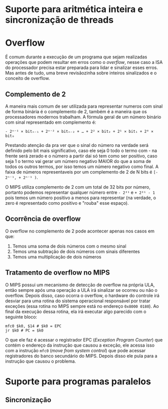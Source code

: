 # Suporte para aritmética inteira e sincronização de threads

# Overflow

É comum durante a execução de um programa que sejam realizadas operações que podem resultar em erros como o *overflow*, nesse caso a ISA do processador precisa estar preparada para lidar e sinalizar esses erros. Mas antes de tudo, uma breve revisãozinha sobre inteiros sinalizados e o conceito de overflow.

## Complemento de 2

A maneira mais comum de ser utilizada para representar numeros com sinal de forma binária é o complemento de 2, também é a maneira que os processadores modernos trabalham. A fórmula geral de um número binário com sinal representado em complemento é: 

```
- 2ⁿ⁻¹ × bitₙ₋₁ + 2ⁿ⁻² × bitₙ₋₂ + … + 2² × bit₂ + 2¹ × bit₁ + 2⁰ × bit₀
```

Prestando atenção da pra ver que o sinal do número na verdade será definido pelo bit mais significativo, caso ele seja 0 todo o termo com - na frente será zerado e o número a partir dai só tem como ser positivo, caso seja 1 o termo vai gerar um número negativo MAIOR do que a soma de todos os outros termos, por isso temos um número negativo como final. A faixa de números representaveis por um complemento de 2 de N bits é `[- 2ⁿ⁻¹, + 2ⁿ⁻¹ )`.

O MIPS utiliza complemento de 2 com um total de 32 bits por número, portanto podemos representar qualquer número entre `- 2³¹` e `+ 2³¹ - 1` pois temos um número positivo a menos para representar (na verdade, o zero é representado como positivo e "rouba" esse espaço).

## Ocorrência de overflow

O overflow no complemento de 2 pode acontecer apenas nos casos em que:

1. Temos uma soma de dois números com o mesmo sinal
2. Temos uma subtração de dois números com sinais diferentes
3. Temos uma multiplicação de dois números 

## Tratamento de overflow no MIPS

O MIPS possui um mecanismo de detecção de overflow na própria ULA, então sempre após uma operação a ULA irá sinalizar se ocorreu ou não o overflow. Depois disso, caso ocorra o overflow, o hardware do controle irá desviar para uma rotina do sistema operacional responsável por tratar exceções (essa rotina no MIPS sempre está no endereço `0x8000 0180`). Ao final da execução dessa rotina, ela irá executar algo parecido com o seguinte bloco:

```
mfc0 $k0, $14 # $k0 = EPC
jr $k0 # PC = $k0
```

O que ele faz é acessar o registrador EPC (*Exception Program Counter*) que contém o endereço da instrução que causou a exceção, ele acessa isso com a instrução `mfc0` (*move from system control*) que pode acessar registradores do banco secundário do MIPS. Depois disso ele pula para a instrução que causou o problema.

# Suporte para programas paralelos

## Sincronização

